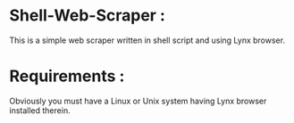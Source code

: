 # Shell-Web-Scraper :
This is a simple web scraper written in shell script and using Lynx browser.

# Requirements :
Obviously you must have a Linux or Unix system having Lynx browser installed therein.
